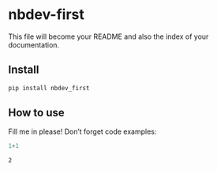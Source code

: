 nbdev-first
================

<!-- WARNING: THIS FILE WAS AUTOGENERATED! DO NOT EDIT! -->

This file will become your README and also the index of your
documentation.

## Install

``` sh
pip install nbdev_first
```

## How to use

Fill me in please! Don’t forget code examples:

``` python
1+1
```

    2
